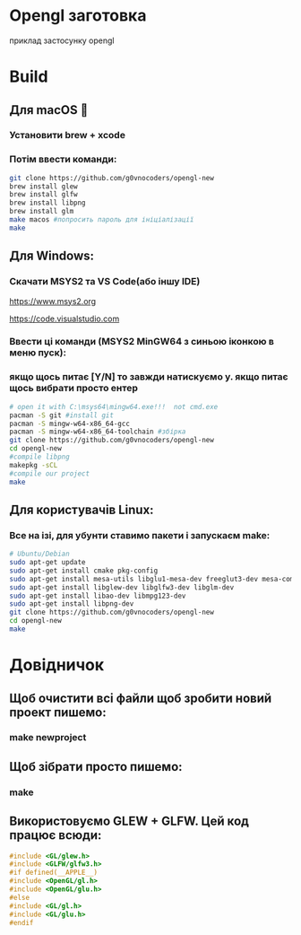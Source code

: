 # Opengl заготовка
приклад застосунку opengl
# Build
## Для macOS 🍎
### Установити brew + xcode
### Потім ввести команди:
```bash
git clone https://github.com/g0vnocoders/opengl-new
brew install glew
brew install glfw
brew install libpng
brew install glm
make macos #попросить пароль для ініціалізації
make
```
## Для Windows:
### Cкачати MSYS2 та VS Code(або іншу IDE)

https://www.msys2.org

https://code.visualstudio.com

### Ввести ці команди (__MSYS2 MinGW64 з синьою іконкою в меню пуск__):
### якщо щось питає [Y/N] то завжди натискуємо y. якщо питає щось вибрати просто ентер
```bash
# open it with C:\msys64\mingw64.exe!!!  not cmd.exe
pacman -S git #install git
pacman -S mingw-w64-x86_64-gcc
pacman -S mingw-w64-x86_64-toolchain #збірка
git clone https://github.com/g0vnocoders/opengl-new
cd opengl-new
#compile libpng
makepkg -sCL
#compile our project
make
```


## Для користувачів Linux:
### Все на ізі, для убунти ставимо пакети і запускаєм make:
```bash
# Ubuntu/Debian
sudo apt-get update
sudo apt-get install cmake pkg-config
sudo apt-get install mesa-utils libglu1-mesa-dev freeglut3-dev mesa-common-dev
sudo apt-get install libglew-dev libglfw3-dev libglm-dev
sudo apt-get install libao-dev libmpg123-dev
sudo apt-get install libpng-dev
git clone https://github.com/g0vnocoders/opengl-new
cd opengl-new
make
```


# Довідничок
## Щоб очистити всі файли щоб зробити новий проект пишемо:
### make newproject

## Щоб зібрати просто пишемо:
### make

## Використовуємо GLEW + GLFW. Цей код працює всюди:
```cpp
#include <GL/glew.h>
#include <GLFW/glfw3.h>
#if defined(__APPLE__)
#include <OpenGL/gl.h>
#include <OpenGL/glu.h>
#else
#include <GL/gl.h>
#include <GL/glu.h>
#endif
```
